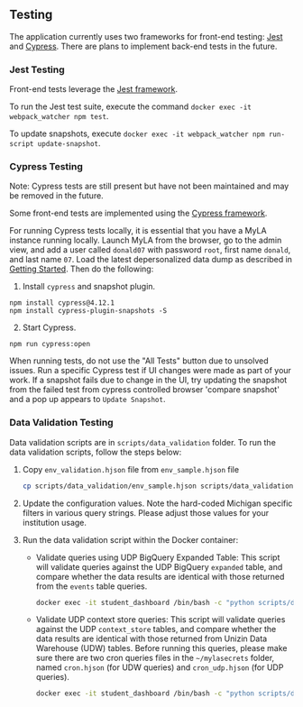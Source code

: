 ## Testing

The application currently uses two frameworks for front-end testing: [Jest](https://jestjs.io/) and [Cypress](https://www.cypress.io/). There are plans to implement back-end tests in the future.

### Jest Testing

Front-end tests leverage the [Jest framework](https://jestjs.io/).

To run the Jest test suite, execute the command `docker exec -it webpack_watcher npm test`.

To update snapshots, execute `docker exec -it webpack_watcher npm run-script update-snapshot`.

### Cypress Testing

Note: Cypress tests are still present but have not been maintained and may be removed in the future.

Some front-end tests are implemented using the [Cypress framework](https://www.cypress.io/).

For running Cypress tests locally, it is essential that you have a MyLA instance running locally.
Launch MyLA from the browser, go to the admin view, and add a user called `donald07` with password `root`,
first name `donald`, and last name `07`.
Load the latest depersonalized data dump as described in [Getting Started](getting_started.md).
Then do the following:

1. Install `cypress` and snapshot plugin.
```
npm install cypress@4.12.1
npm install cypress-plugin-snapshots -S
```

2. Start Cypress.
```
npm run cypress:open
```

When running tests, do not use the "All Tests" button due to unsolved issues.
Run a specific Cypress test if UI changes were made as part of your work.
If a snapshot fails due to change in the UI, try updating the snapshot from the failed test from cypress controlled
browser 'compare snapshot' and a pop up appears to `Update Snapshot`.

### Data Validation Testing

Data validation scripts are in `scripts/data_validation` folder.
To run the data validation scripts, follow the steps below:

1. Copy `env_validation.hjson` file from `env_sample.hjson` file
   ```sh
   cp scripts/data_validation/env_sample.hjson scripts/data_validation/env_validation.hjson
   ```

2. Update the configuration values. Note the hard-coded Michigan specific filters in various query strings.
Please adjust those values for your institution usage.

3. Run the data validation script within the Docker container:

   - Validate queries using UDP BigQuery Expanded Table:
   This script will validate queries against the UDP BigQuery `expanded` table,
   and compare whether the data results are identical with those returned from the `events` table queries.
     ```sh
     docker exec -it student_dashboard /bin/bash -c "python scripts/data_validation/validate_udp_events_vs_expanded.py"
     ```

   - Validate UDP context store queries: This script will validate queries against the UDP `context_store` tables, and
   compare whether the data results are identical with those returned from Unizin Data Warehouse (UDW) tables.
   Before running this queries, please make sure there are two cron queries files in the `~/mylasecrets` folder, named `cron.hjson` (for UDW queries) and `cron_udp.hjson` (for UDP queries).
     ```sh
     docker exec -it student_dashboard /bin/bash -c "python scripts/data_validation/validate_udw_vs_udp.py"
     ```
